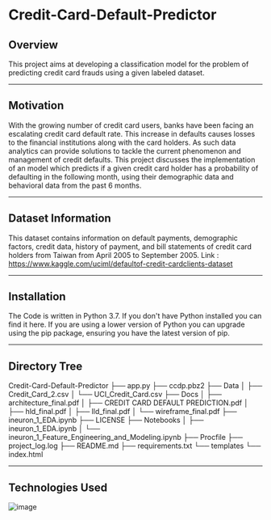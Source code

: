 # Credit-Card-Default-Predictor

## Overview

This project aims at developing a classification model for the problem of predicting credit card frauds using a given labeled dataset.
*****************************

## Motivation

With the growing number of credit card users, banks have been facing an escalating credit card default rate. This increase in defaults causes losses to the 
financial institutions along with the card holders. As such data analytics can provide solutions to tackle the current phenomenon and management of credit 
defaults. This project discusses the implementation of an model which predicts if a given credit card
holder has a probability of defaulting in the following month, using their demographic data and
behavioral data from the past 6 months.
**********************************

## Dataset Information
This dataset contains information on default payments, demographic factors, credit data, history of payment, and bill statements of credit card holders
from Taiwan from April 2005 to September 2005.
Link : https://www.kaggle.com/uciml/defaultof-credit-cardclients-dataset
******************************


## Installation
The Code is written in Python 3.7. If you don't have Python installed you can find it here. If you are using a lower version of Python you can upgrade using 
the pip package, ensuring you have the latest version of pip. 

*****************************

## Directory Tree

Credit-Card-Default-Predictor
├── app.py
├── ccdp.pbz2
├── Data
│   ├── Credit_Card_2.csv
│   └── UCI_Credit_Card.csv
├── Docs
│   ├── architecture_final.pdf
│   ├── CREDIT CARD DEFAULT PREDICTION.pdf
│   ├── hld_final.pdf
│   ├── lld_final.pdf
│   └── wireframe_final.pdf
├── ineuron_1_EDA.ipynb
├── LICENSE
├── Notebooks
│   ├── ineuron_1_EDA.ipynb
│   └── ineuron_1_Feature_Engineering_and_Modeling.ipynb
├── Procfile
├── project_log.log
├── README.md
├── requirements.txt
└── templates
    └── index.html

****************************************
## Technologies Used

![image](https://user-images.githubusercontent.com/77207245/198870009-95368c87-f4b5-44cd-8385-c2ae7e81e992.png)







